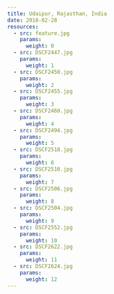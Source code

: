 ```yaml
---
title: Udaipur, Rajasthan, India
date: 2018-02-28
resources:
  - src: feature.jpg
    params:
      weight: 0
  - src: DSCF2447.jpg
    params:
      weight: 1
  - src: DSCF2450.jpg
    params:
      weight: 2
  - src: DSCF2455.jpg
    params:
      weight: 3
  - src: DSCF2460.jpg
    params:
      weight: 4
  - src: DSCF2494.jpg
    params:
      weight: 5
  - src: DSCF2518.jpg
    params:
      weight: 6
  - src: DSCF2510.jpg
    params:
      weight: 7
  - src: DSCF2506.jpg
    params:
      weight: 8
  - src: DSCF2504.jpg
    params:
      weight: 9
  - src: DSCF2552.jpg
    params:
      weight: 10
  - src: DSCF2622.jpg
    params:
      weight: 11
  - src: DSCF2624.jpg
    params:
      weight: 12
---
```

